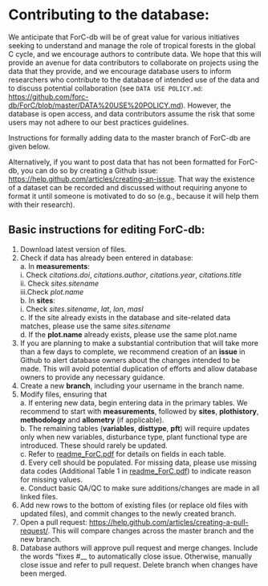 # Contributing to the database: 
We anticipate that ForC-db will be of great value for various initiatives seeking to understand and manage the role of tropical forests in the global C cycle, and we encourage authors to contribute data. We hope that this will provide an avenue for data contributors to collaborate on projects using the data that they provide, and we encourage database users to inform researchers who contribute to the database of intended use of the data and to discuss potential collaboration (see `DATA USE POLICY.md`: https://github.com/forc-db/ForC/blob/master/DATA%20USE%20POLICY.md). However, the database is open access, and data contributors assume the risk that some users may not adhere to our best practices guidelines. 

Instructions for formally adding data to the master branch of ForC-db are given below.

Alternatively, if you want to post data that has not been formatted for ForC-db, you can do so by creating a Github issue: https://help.github.com/articles/creating-an-issue. That way the existence of a dataset can be recorded and discussed without requiring anyone to format it until someone is motivated to do so (e.g., because it will help them with their research).


## Basic instructions for editing ForC-db: 
1.	Download latest version of files.
2.	Check if data has already been entered in database:  
    a.	In **measurements**:  
      i.  Check *citations.doi*, *citations.author*, *citations.year*, *citations.title*  
      ii. Check *sites.sitename*  
      iii.Check *plot.name*  
    b.	In **sites**:  
      i.	Check *sites.sitename*, *lat*, *lon*, *masl*   
    c.	If the site already exists in the database and site-related data matches, please use the same *sites.sitename*  
    d.	If the **plot.name** already exists, please use the same plot.name  
3.	If you are planning to make a substantial contribution that will take more than a few days to complete, we recommend creation of an **issue** in Github to alert database owners about the changes intended to be made. This will avoid potential duplication of efforts and allow database owners to provide any necessary guidance.  
4.	Create a new **branch**, including your username in the branch name.  
5.	Modify files, ensuring that  
    a.	If entering new data, begin entering data in the primary tables. We recommend to start with **measurements**, followed by **sites**, **plothistory**, **methodology** and **allometry** (if applicable).  
    b.	The remaining tables (**variables**, **disttype**, **pft**) will require updates only when new variables, disturbance type, plant functional type are introduced. These should rarely be updated.  
    c.	Refer to [readme_ForC.pdf](ForC/readme_ForC.pdf) for details on fields in each table.   
    d.	Every cell should be populated. For missing data, please use missing data codes (Additional Table 1 in [readme_ForC.pdf](ForC/readme_ForC.pdf)) to indicate reason for missing values.  
    e.	Conduct basic QA/QC to make sure additions/changes are made in all linked files.  
6.	Add new rows to the bottom of existing files (or replace old files with updated files), and commit changes to the newly created branch.  
7.	Open a pull request: https://help.github.com/articles/creating-a-pull-request/. This will compare changes across the master branch and the new branch.  
8.	Database authors will approve pull request and merge changes. Include the words “fixes #__ <insert Issue number> to automatically close issue. Otherwise, manually close issue and refer to pull request. Delete branch when changes have been merged.  
